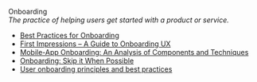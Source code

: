 Onboarding  
_The practice of helping users get started with a product or service._

*   [Best Practices for Onboarding](https://uxplanet.org/best-practices-for-onboarding-92f3a9f0b21a)
*   [First Impressions – A Guide to Onboarding UX](https://www.toptal.com/designers/product-design/guide-to-onboarding-ux)
*   [Mobile-App Onboarding: An Analysis of Components and Techniques](https://www.nngroup.com/articles/mobile-app-onboarding/)
*   [Onboarding: Skip it When Possible](https://www.nngroup.com/videos/onboarding-skip-it-when-possible/)
*   [User onboarding principles and best practices](https://uxdesign.cc/user-onboarding-principles-and-best-practices-bb1ad848c553)
